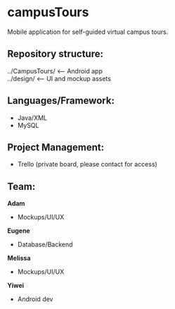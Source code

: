 # campusTours
Mobile application for self-guided virtual campus tours.  

## Repository structure:  
../CampusTours/         <-- Android app  
../design/              <-- UI and mockup assets  

## Languages/Framework:  
- Java/XML  
- MySQL
  
## Project Management:  
- Trello (private board, please contact for access)  

## Team:  
**Adam**  
- Mockups/UI/UX  

**Eugene**  
- Database/Backend  

**Melissa**  
- Mockups/UI/UX  

**Yiwei**  
- Android dev  
